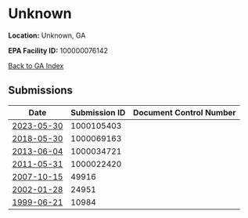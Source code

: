 # Unknown

**Location:** Unknown, GA

**EPA Facility ID:** 100000076142

[Back to GA Index](../../index.md)

## Submissions

| Date | Submission ID | Document Control Number |
|------|--------------|-------------------------|
| [2023-05-30](submissions/1000105403.md) | 1000105403 |  |
| [2018-05-30](submissions/1000069163.md) | 1000069163 |  |
| [2013-06-04](submissions/1000034721.md) | 1000034721 |  |
| [2011-05-31](submissions/1000022420.md) | 1000022420 |  |
| [2007-10-15](submissions/49916.md) | 49916 |  |
| [2002-01-28](submissions/24951.md) | 24951 |  |
| [1999-06-21](submissions/10984.md) | 10984 |  |
